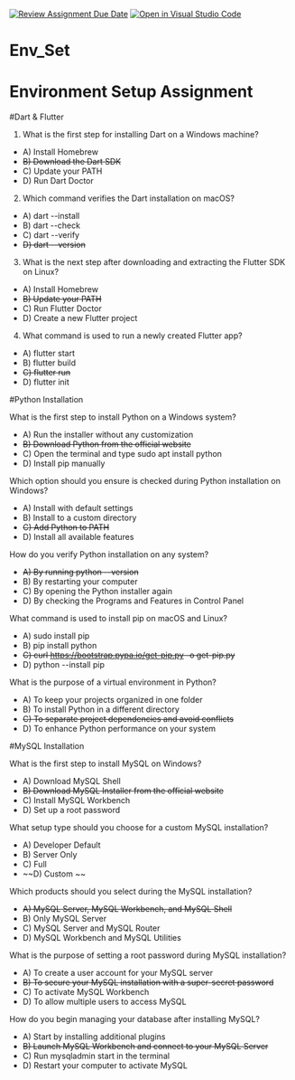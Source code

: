 [![Review Assignment Due Date](https://classroom.github.com/assets/deadline-readme-button-22041afd0340ce965d47ae6ef1cefeee28c7c493a6346c4f15d667ab976d596c.svg)](https://classroom.github.com/a/vnsr1XuU)
[![Open in Visual Studio Code](https://classroom.github.com/assets/open-in-vscode-2e0aaae1b6195c2367325f4f02e2d04e9abb55f0b24a779b69b11b9e10269abc.svg)](https://classroom.github.com/online_ide?assignment_repo_id=15640545&assignment_repo_type=AssignmentRepo)
# Env_Set

# Environment Setup Assignment

#Dart & Flutter

1. What is the first step for installing Dart on a Windows machine?

- A) Install Homebrew
- ~~B) Download the Dart SDK~~
- C) Update your PATH
- D) Run Dart Doctor


2. Which command verifies the Dart installation on macOS?

- A) dart --install
- B) dart --check
- C) dart --verify
- ~~D) dart --version~~


3. What is the next step after downloading and extracting the Flutter SDK on Linux?

- A) Install Homebrew
- ~~B) Update your PATH~~
- C) Run Flutter Doctor
- D) Create a new Flutter project


4. What command is used to run a newly created Flutter app?

- A) flutter start
- B) flutter build
- ~~C) flutter run~~
- D) flutter init


#Python Installation

What is the first step to install Python on a Windows system?

- A) Run the installer without any customization
- ~~B) Download Python from the official website~~
- C) Open the terminal and type sudo apt install python
- D) Install pip manually

Which option should you ensure is checked during Python installation on Windows?

- A) Install with default settings
- B) Install to a custom directory
- ~~C) Add Python to PATH~~
- D) Install all available features

How do you verify Python installation on any system?

- ~~A) By running python --version~~
- B) By restarting your computer
- C) By opening the Python installer again
- D) By checking the Programs and Features in Control Panel

What command is used to install pip on macOS and Linux?

- A) sudo install pip 
- B) pip install python
- ~~C) curl https://bootstrap.pypa.io/get-pip.py -o get-pip.py~~
- D) python --install pip

What is the purpose of a virtual environment in Python?

- A) To keep your projects organized in one folder
- B) To install Python in a different directory
- ~~C) To separate project dependencies and avoid conflicts~~
- D) To enhance Python performance on your system

#MySQL Installation

What is the first step to install MySQL on Windows?

- A) Download MySQL Shell
- ~~B) Download MySQL Installer from the official website~~
- C) Install MySQL Workbench
- D) Set up a root password

What setup type should you choose for a custom MySQL installation?

- A) Developer Default
- B) Server Only
- C) Full
- ~~D) Custom ~~

Which products should you select during the MySQL installation?

- ~~A) MySQL Server, MySQL Workbench, and MySQL Shell~~
- B) Only MySQL Server
- C) MySQL Server and MySQL Router
- D) MySQL Workbench and MySQL Utilities

What is the purpose of setting a root password during MySQL installation?

- A) To create a user account for your MySQL server
- ~~B) To secure your MySQL installation with a super-secret password~~
- C) To activate MySQL Workbench
- D) To allow multiple users to access MySQL

How do you begin managing your database after installing MySQL?

- A) Start by installing additional plugins
- ~~B) Launch MySQL Workbench and connect to your MySQL Server~~
- C) Run mysqladmin start in the terminal
- D) Restart your computer to activate MySQL
